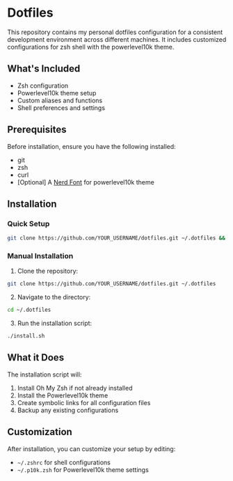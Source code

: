 # Dotfiles

This repository contains my personal dotfiles configuration for a consistent development environment across different machines. It includes customized configurations for zsh shell with the powerlevel10k theme.

## What's Included

- Zsh configuration
- Powerlevel10k theme setup
- Custom aliases and functions
- Shell preferences and settings

## Prerequisites

Before installation, ensure you have the following installed:
- git
- zsh
- curl
- [Optional] A [Nerd Font](https://www.nerdfonts.com/) for powerlevel10k theme

## Installation

### Quick Setup

```bash
git clone https://github.com/YOUR_USERNAME/dotfiles.git ~/.dotfiles && cd ~/.dotfiles && ./install.sh
```

### Manual Installation

1. Clone the repository:
```bash
git clone https://github.com/YOUR_USERNAME/dotfiles.git ~/.dotfiles
```

2. Navigate to the directory:
```bash
cd ~/.dotfiles
```

3. Run the installation script:
```bash
./install.sh
```

## What it Does

The installation script will:
1. Install Oh My Zsh if not already installed
2. Install the Powerlevel10k theme
3. Create symbolic links for all configuration files
4. Backup any existing configurations

## Customization

After installation, you can customize your setup by editing:
- `~/.zshrc` for shell configurations
- `~/.p10k.zsh` for Powerlevel10k theme settings

